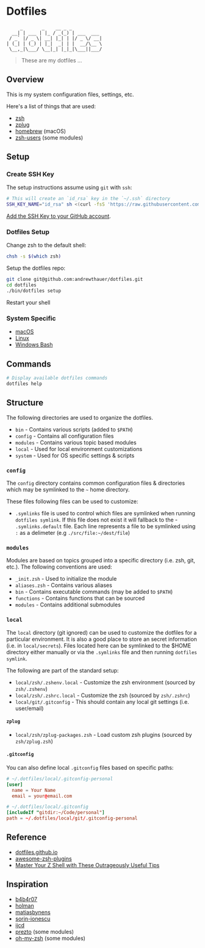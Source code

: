 # Dotfiles

```
     _       _    __ _ _
  __| | ___ | |_ / _(_) | ___  ___
 / _` |/ _ \| __| |_| | |/ _ \/ __|
| (_| | (_) | |_|  _| | |  __/\__ \
 \__,_|\___/ \__|_| |_|_|\___||___/
```

> These are my dotfiles ...

## Overview

This is my system configuration files, settings, etc.

Here's a list of things that are used:

* [zsh](https://github.com/zsh-users/zsh)
* [zplug](https://github.com/zplug/zplug)
* [homebrew](https://github.com/homebrew/homebrew) (macOS)
* [zsh-users](https://github.com/zsh-users) (some modules)

## Setup

### Create SSH Key

The setup instructions assume using `git` with `ssh`:

```sh
# This will create an `id_rsa` key in the `~/.ssh` directory
SSH_KEY_NAME="id_rsa" sh <(curl -fsS 'https://raw.githubusercontent.com/andrewthauer/dotfiles/master/bin/ssh-key-gen')
```

[Add the SSH Key to your GitHub account](https://help.github.com/articles/generating-ssh-keys/#step-4-add-your-ssh-key-to-your-account).

### Dotfiles Setup

Change zsh to the default shell:

```sh
chsh -s $(which zsh)
```

Setup the dotfiles repo:

```sh
git clone git@github.com:andrewthauer/dotfiles.git
cd dotfiles
./bin/dotfiles setup
```

Restart your shell

### System Specific

* [macOS](system/macos/README.md)
* [Linux](system/linux/README.md)
* [Windows Bash](system/windows/README.md)

## Commands

```sh
# Display available dotfiles commands
dotfiles help
```

## Structure

The following directories are used to organize the dotfiles.

- `bin` - Contains various scripts (added to `$PATH`)
- `config` - Contains all configuration files
- `modules` - Contains various topic based modules
- `local` - Used for local environment customizations
- `system` - Used for OS specific settings & scripts

### `config`

The `config` directory contains common configuration files & directories which may be symlinked to the `~` home directory.

These files following files can be used to customize:

- `.symlinks` file is used to control which files are symlinked when running `dotfiles symlink`. If this file does not exist it will fallback to the - `.symlinks.default` file. Each line represents a file to be symlinked using `:` as a delimeter (e.g `./src/file:~/dest/file`)

### `modules`

Modules are based on topics grouped into a specific directory (i.e. zsh, git, etc.). The following conventions are used:

- `_init.zsh` - Used to initialize the module
- `aliases.zsh` - Contains various aliases
- `bin` - Contains executable commands (may be added to `$PATH`)
- `functions` - Contains functions that can be sourced
- `modules` - Contains additional submodules

### `local`

The `local` directory (git ignored) can be used to customize the dotfiles for a particular environment. It is also a good place to store an secret information (i.e. in `local/secrets`). Files located here can be symlinked to the $HOME directory either manually or via the `.symlinks` file and then running `dotfiles symlink`.

The following are part of the standard setup:

- `local/zsh/.zshenv.local` - Customize the zsh environment (sourced by `zsh/.zshenv`)
- `local/zsh/.zshrc.local` - Customize the zsh (sourced by `zsh/.zshrc`)
- `local/git/.gitconfig` - This should contain any local git settings (i.e. user/email)

#### `zplug`

- `local/zsh/zplug-packages.zsh` - Load custom zsh plugins (sourced by `zsh/zplug.zsh`)

#### `.gitconfig`

You can also define local `.gitconfig` files based on specific paths:

```conf
# ~/.dotfiles/local/.gitconfig-personal
[user]
  name = Your Name
  email = your@email.com
```

```conf
# ~/.dotfiles/local/.gitconfig
[includeIf "gitdir:~/Code/personal"]
path = ~/.dotfiles/local/git/.gitconfig-personal
```

## Reference

- [dotfiles.github.io](https://dotfiles.github.io/)
- [awesome-zsh-plugins](https://github.com/unixorn/awesome-zsh-plugins)
- [Master Your Z Shell with These Outrageously Useful Tips](http://reasoniamhere.com/2014/01/11/outrageously-useful-tips-to-master-your-z-shell/)

## Inspiration

- [b4b4r07](https://github.com/b4b4r07)
- [holman](https://github.com/holman/dotfiles)
- [matiasbynens](https://github.com/mathiasbynens/dotfiles)
- [sorin-ionescu](https://github.com/sorin-ionescu/dotfiles)
- [ijcd](https://github.com/ijcd/dotfiles)
- [prezto](https://github.com/sorin-ionescu/prezto) (some modules)
- [oh-my-zsh](https://github.com/robbyrussell/oh-my-zsh) (some modules)
